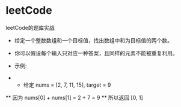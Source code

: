 # leetCode
leetCode的题库实战 <br>
* 给定一个整数数组和一个目标值，找出数组中和为目标值的两个数。
  
* 你可以假设每个输入只对应一种答案，且同样的元素不能被重复利用。

* 示例:

* * 给定 nums = [2, 7, 11, 15], target = 9

** 因为 nums[0] + nums[1] = 2 + 7 = 9
** 所以返回 [0, 1]
